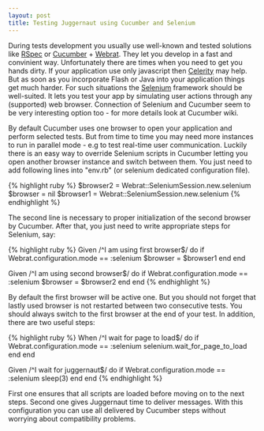 ```yaml
---
layout: post
title: Testing Juggernaut using Cucumber and Selenium
---
```


During tests development you usually use well-known and tested solutions like [RSpec](http://rspec.info) or [Cucumber](http://cukes.info) + [Webrat](http://github.com/brynary/webrat). They let you develop in a fast and convinient way. Unfortunately there are times when you need to get you hands dirty. If your application use only javascript then [Celerity](http://celerity.rubyforge.org) may help. But as soon as you incorporate Flash or Java into your application things get much harder. For such situations the [Selenium](http://seleniumhq.org) framework should be well-suited. It lets you test your app by simulating user actions through any (supported) web browser. Connection of Selenium and Cucumber seem to be very interesting option too - for more details look at Cucumber wiki.

By default Cucumber uses one browser to open your application and perform selected tests. But from time to time you may need more instances to run in parallel mode - e.g to test real-time user communication. Luckily there is an easy way to override Selenium scripts in Cucumber letting you open another browser instance and switch between them. You just need to add following lines into "env.rb" (or selenium dedicated configuration file).

{% highlight ruby %}
$browser2 = Webrat::SeleniumSession.new.selenium
$browser = nil
$browser1 = Webrat::SeleniumSession.new.selenium
{% endhighlight %}

The second line is necessary to proper initialization of the second browser by Cucumber. After that, you just need to write appropriate steps for Selenium, say:

{% highlight ruby %}
Given /^I am using first browser$/ do
  if Webrat.configuration.mode == :selenium
    $browser = $browser1
  end
end

Given /^I am using second browser$/ do
  if Webrat.configuration.mode == :selenium
    $browser = $browser2
  end
end
{% endhighlight %}

By default the first browser will be active one. But you should not forget that lastly used browser is not restarted between two consecutive tests. You should always switch to the first browser at the end of your test. In addition, there are two useful steps:

{% highlight ruby %}
When /^I wait for page to load$/ do
  if Webrat.configuration.mode == :selenium
    selenium.wait_for_page_to_load
  end
end

Given /^I wait for juggernaut$/ do
  if Webrat.configuration.mode == :selenium
    sleep(3)
  end
end
{% endhighlight %}

First one ensures that all scripts are loaded before moving on to the next steps. Second one gives Juggernaut time to deliver messages. With this configuration you can use all delivered by Cucumber steps without worrying about compatibility problems.

